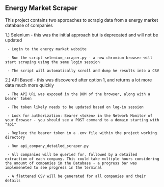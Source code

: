 ## Energy Market Scraper

This project contains two approaches to scrapig data from a energy market database of companies

1.) Selenium - this was the initial approach but is deprecated and will not be updated

     - Login to the energy market website
     
     - Run the script selenium_scraper.py - a new chromium browser will start scraping using the same login session
     
     - The script will automatically scroll and dump he results into a CSV
     
2.) API Based - this was discovered after option 1, and returns a lot more data much more quickly

     - The API URL was exposed in the DOM of the browser, along with a bearer token
     
     - The token likely needs to be updated based on log-in session
     
     - Look for authorization: Bearer <token> in the Network Monitor of your Browser - you should see a POST command to a domain starting with "api"
     
     - Replace the bearer token in a .env file within the project working directory
     
     - Run api_company_detailed_scraper.py
     
     - All companies will be queried for, followed by a detailed extraction of each company. This could take multiple hours considering the amount of companies in the Database - a progress bar was implemeneted to see progress in the terminal
     
     - A flattened CSV will be generated for all companies and their details
